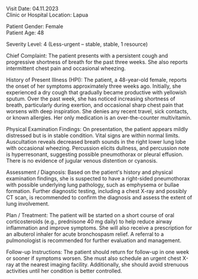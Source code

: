 Visit Date: 04.11.2023  
Clinic or Hospital Location: Lapua  

Patient Gender: Female  
Patient Age: 48  

Severity Level: 4 (Less-urgent – stable, stable, 1 resource)

Chief Complaint: The patient presents with a persistent cough and progressive shortness of breath for the past three weeks. She also reports intermittent chest pain and occasional wheezing.

History of Present Illness (HPI): The patient, a 48-year-old female, reports the onset of her symptoms approximately three weeks ago. Initially, she experienced a dry cough that gradually became productive with yellowish sputum. Over the past week, she has noticed increasing shortness of breath, particularly during exertion, and occasional sharp chest pain that worsens with deep inspiration. She denies any recent travel, sick contacts, or known allergies. Her only medication is an over-the-counter multivitamin.

Physical Examination Findings: On presentation, the patient appears mildly distressed but is in stable condition. Vital signs are within normal limits. Auscultation reveals decreased breath sounds in the right lower lung lobe with occasional wheezing. Percussion elicits dullness, and percussion note is hyperresonant, suggesting possible pneumothorax or pleural effusion. There is no evidence of jugular venous distention or cyanosis.

Assessment / Diagnosis: Based on the patient's history and physical examination findings, she is suspected to have a right-sided pneumothorax with possible underlying lung pathology, such as emphysema or bullae formation. Further diagnostic testing, including a chest X-ray and possibly CT scan, is recommended to confirm the diagnosis and assess the extent of lung involvement.

Plan / Treatment: The patient will be started on a short course of oral corticosteroids (e.g., prednisone 40 mg daily) to help reduce airway inflammation and improve symptoms. She will also receive a prescription for an albuterol inhaler for acute bronchospasm relief. A referral to a pulmonologist is recommended for further evaluation and management.

Follow-up Instructions: The patient should return for follow-up in one week or sooner if symptoms worsen. She must also schedule an urgent chest X-ray at the nearest imaging facility. Additionally, she should avoid strenuous activities until her condition is better controlled.